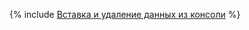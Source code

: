 {% include [Вставка и удаление данных из консоли](../../../_includes/user-guide/dynamic-tables/tutorials/add-remove-line.md) %}